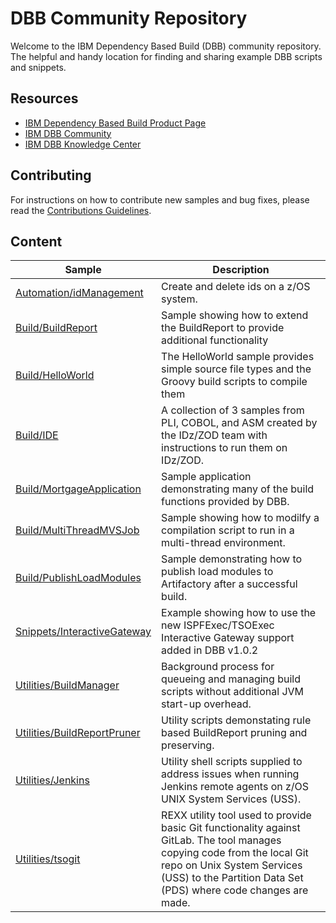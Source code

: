 # DBB Community Repository
Welcome to the IBM Dependency Based Build (DBB) community repository. The helpful and handy location for finding and sharing example DBB scripts and snippets.

## Resources
* [IBM Dependency Based Build Product Page](https://developer.ibm.com/mainframe/products/ibm-dependency-based-build/)
* [IBM DBB Community](https://www.ibm.com/developerworks/community/groups/service/html/communitystart?communityUuid=eb5571db-e187-47c1-bd64-d5da2bd73e73)
* [IBM DBB Knowledge Center](https://www.ibm.com/support/knowledgecenter/SS6T76_1.0.2/welcome.html)

## Contributing
For instructions on how to contribute new samples and bug fixes, please read the [Contributions Guidelines](https://github.com/IBM/dbb/tree/master/CONTRIBUTIONS.md).

## Content
Sample | Description
--- | ---
[Automation/idManagement](https://github.com/IBM/dbb/tree/master/Automation/idManagement) | Create and delete ids on a z/OS system.
[Build/BuildReport](https://github.com/IBM/dbb/tree/master/Build/BuildReport) | Sample showing how to extend the BuildReport to provide additional functionality
[Build/HelloWorld](https://github.com/IBM/dbb/tree/master/Build/HelloWorld) | The HelloWorld sample provides simple source file types and the Groovy build scripts to compile them
[Build/IDE](https://github.com/IBM/dbb/tree/master/Build/IDE) | A collection of 3 samples from PLI, COBOL, and ASM created by the IDz/ZOD team with instructions to run them on IDz/ZOD.
[Build/MortgageApplication](https://github.com/IBM/dbb/tree/master/Build/MortgageApplication) | Sample application demonstrating many of the  build functions provided by DBB.
[Build/MultiThreadMVSJob](https://github.com/IBM/dbb/tree/master/Build/MultiThreadMVSJob) | Sample showing how to modilfy a compilation script to run in a multi-thread environment.
[Build/PublishLoadModules](https://github.com/IBM/dbb/tree/master/Build/PublishLoadModules) | Sample demonstrating how to publish load modules to Artifactory after a successful build.
[Snippets/InteractiveGateway](https://github.com/IBM/dbb/tree/master/Snippets/InteractiveGateway) | Example showing how to use the new ISPFExec/TSOExec Interactive Gateway support added in DBB v1.0.2
[Utilities/BuildManager](https://github.com/IBM/dbb/tree/master/Utilities/BuildManager) | Background process for queueing and managing build scripts without additional JVM start-up overhead.
[Utilities/BuildReportPruner](https://github.com/IBM/dbb/tree/master/Utilities/BuildReportPruner) | Utility scripts demonstating rule based BuildReport pruning and preserving.
[Utilities/Jenkins](https://github.com/IBM/dbb/tree/master/Utilities/Jenkins) | Utility shell scripts supplied to address issues when running Jenkins remote agents on z/OS UNIX System Services (USS).
[Utilities/tsogit](https://github.com/IBM/dbb/tree/master/Utilities/tsogit) | REXX utility tool used to provide basic Git functionality against GitLab.  The tool manages copying code from the local Git repo on Unix System Services (USS) to the Partition Data Set (PDS) where code changes are made.
